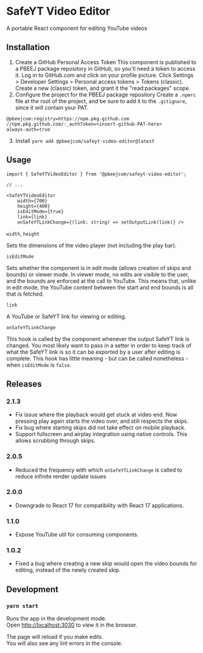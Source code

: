 # SafeYT Video Editor
A portable React component for editing YouTube videos

## Installation
1. Create a GitHub Personal Access Token
This component is published to a PBEEJ package repository in GitHub, so you'll need a token to access it. Log in to GitHub.com and click on your profile picture. Click Settings > Developer Settings > Personal access tokens > Tokens (classic). Create a new (classic) token, and grant it the "read:packages" scope.
2. Configure the project for the PBEEJ package repository
Create a `.npmrc` file at the root of the project, and be sure to add it to the `.gitignore`, since it will contain your PAT.
```
@pbeejcom:registry=https://npm.pkg.github.com
//npm.pkg.github.com/:_authToken=<insert-github-PAT-here>
always-auth=true
```
3. Install
`yarn add @pbeejcom/safeyt-video-editor@latest`

## Usage
```
import { SafeYTVideoEditor } from '@pbeejcom/safeyt-video-editor';

// ...

<SafeYTVideoEditor 
    width={700} 
    height={400} 
    isEditMode={true} 
    link={link} 
    onSafeYTLinkChange={(link: string) => setOutputLink(link)} />
```
`width`, `height`

Sets the dimensions of the video player (not including the play bar).

`isEditMode`

Sets whether the component is in edit mode (allows creation of skips and bounds) or viewer mode. In viewer mode, no edits are visible to the user, and the bounds are enforced at the call to YouTube. This means that, unlike in edit mode, the YouTube content between the start and end bounds is all that is fetched.

`link`

A YouTube or SafeYT link for viewing or editing.

`onSafeYTLinkChange`

This hook is called by the component whenever the output SafeYT link is changed. You most likely want to pass in a setter in order to keep track of what the SafeYT link is so it can be exported by a user after editing is complete. This hook has little meaning - but can be called nonetheless - when `isEditMode` is `false`.

## Releases
### 2.1.3
- Fix issue where the playback would get stuck at video end. Now pressing play again starts the video over, and still respects the skips.
- Fix bug where starting skips did not take effect on mobile playback.
- Support fullscreen and airplay integration using native controls. This allows scrubbing through skips.
### 2.0.5
- Reduced the frequency with which `onSafeYTLinkChange` is called to reduce infinite render update issues
### 2.0.0
- Downgrade to React 17 for compatibility with React 17 applications.
### 1.1.0
- Expose YouTube util for consuming components.
### 1.0.2
- Fixed a bug where creating a new skip would open the video bounds for editing, instead of the newly created skip.

## Development

### `yarn start`

Runs the app in the development mode.\
Open [http://localhost:3030](http://localhost:3030) to view it in the browser.

The page will reload if you make edits.\
You will also see any lint errors in the console.